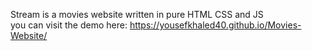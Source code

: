 Stream is a movies website written in pure HTML CSS and JS <br>
you can visit the demo here: https://yousefkhaled40.github.io/Movies-Website/

